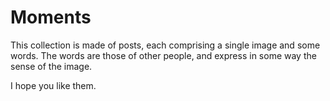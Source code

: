 # Moments

This collection is made of posts, each comprising a single image and some words. The words are those of other people, and express in some way the sense of the image.

I hope you like them.